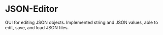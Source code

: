# JSON-Editor
GUI for editing JSON objects. Implemented string and JSON values, able to edit, save, and load JSON files.
